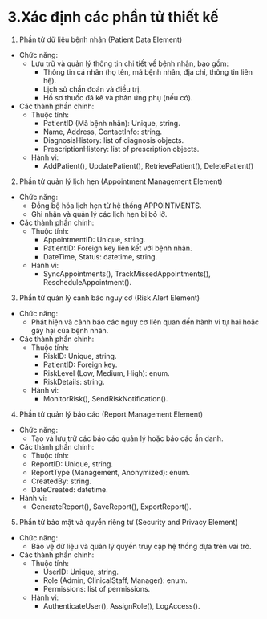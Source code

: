 # 3.Xác định các phần tử thiết kế
 1. Phần tử dữ liệu bệnh nhân (Patient Data Element)
  - Chức năng:  
    - Lưu trữ và quản lý thông tin chi tiết về bệnh nhân, bao gồm:  
      - Thông tin cá nhân (họ tên, mã bệnh nhân, địa chỉ, thông tin liên hệ).
      - Lịch sử chẩn đoán và điều trị.
      - Hồ sơ thuốc đã kê và phản ứng phụ (nếu có).
  - Các thành phần chính:
    - Thuộc tính:
      - PatientID (Mã bệnh nhân): Unique, string.
      - Name, Address, ContactInfo: string.
      - DiagnosisHistory: list of diagnosis objects.
      - PrescriptionHistory: list of prescription objects.
    - Hành vi:
      - AddPatient(), UpdatePatient(), RetrievePatient(), DeletePatient()

 2. Phần tử quản lý lịch hẹn (Appointment Management Element)
  - Chức năng:
    - Đồng bộ hóa lịch hẹn từ hệ thống APPOINTMENTS.
    - Ghi nhận và quản lý các lịch hẹn bị bỏ lỡ.
  - Các thành phần chính:
    - Thuộc tính:
      - AppointmentID: Unique, string.
      - PatientID: Foreign key liên kết với bệnh nhân.
      - DateTime, Status: datetime, string.
    - Hành vi:
      - SyncAppointments(), TrackMissedAppointments(), RescheduleAppointment().

3. Phần tử quản lý cảnh báo nguy cơ (Risk Alert Element)
 - Chức năng:
    - Phát hiện và cảnh báo các nguy cơ liên quan đến hành vi tự hại hoặc gây hại của bệnh nhân.
 - Các thành phần chính:
    - Thuộc tính:
      - RiskID: Unique, string.
      - PatientID: Foreign key.
      - RiskLevel (Low, Medium, High): enum.
      - RiskDetails: string.
    - Hành vi:
      - MonitorRisk(), SendRiskNotification().

4. Phần tử quản lý báo cáo (Report Management Element)
 - Chức năng:
   - Tạo và lưu trữ các báo cáo quản lý hoặc báo cáo ẩn danh.
 - Các thành phần chính:
   - Thuộc tính:
    - ReportID: Unique, string.
    - ReportType (Management, Anonymized): enum.
    - CreatedBy: string.
    - DateCreated: datetime.
  - Hành vi:
    - GenerateReport(), SaveReport(), ExportReport().

5. Phần tử bảo mật và quyền riêng tư (Security and Privacy Element)
  - Chức năng:
    - Bảo vệ dữ liệu và quản lý quyền truy cập hệ thống dựa trên vai trò.
  - Các thành phần chính:
    - Thuộc tính:
      - UserID: Unique, string.
      - Role (Admin, ClinicalStaff, Manager): enum.
      - Permissions: list of permissions.
    - Hành vi:
      - AuthenticateUser(), AssignRole(), LogAccess().
